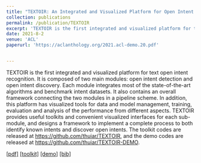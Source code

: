 ```yaml
---
title: "TEXTOIR: An Integrated and Visualized Platform for Open Intent Recognition"
collection: publications
permalink: /publication/TEXTOIR
excerpt: 'TEXTOIR is the first integrated and visualized platform for text open intent recognition. It is composed of two main modules: open intent detection and open intent discovery. Each module integrates most of the state-of-the-art algorithms and benchmark intent datasets. It also contains an overall framework connecting the two modules in a pipeline scheme. In addition, this platform has visualized tools for data and model management, training, evaluation and analysis of the performance from different aspects. TEXTOIR provides useful toolkits and convenient visualized interfaces for each sub-module, and designs a framework to implement a complete process to both identify known intents and discover open intents. The toolkit codes are released at https://github.com/thuiar/TEXTOIR,  and the demo codes are released at https://github.com/thuiar/TEXTOIR-DEMO.'
date: 2021-8-2
venue: 'ACL'
paperurl: 'https://aclanthology.org/2021.acl-demo.20.pdf'


---
```

TEXTOIR is the first integrated and visualized platform for text open intent recognition. It is composed of two main modules: open intent detection and open intent discovery. Each module integrates most of the state-of-the-art algorithms and benchmark intent datasets. It also contains an overall framework connecting the two modules in a pipeline scheme. In addition, this platform has visualized tools for data and model management, training, evaluation and analysis of the performance from different aspects. TEXTOIR provides useful toolkits and convenient visualized interfaces for each sub-module, and designs a framework to implement a complete process to both identify known intents and discover open intents. The toolkit codes are released at https://github.com/thuiar/TEXTOIR, and the demo codes are released at https://github.com/thuiar/TEXTOIR-DEMO.

[[pdf]](https://aclanthology.org/2021.acl-demo.20.pdf)
[[toolkit]](https://github.com/thuiar/TEXTOIR)
[[demo]](https://github.com/thuiar/TEXTOIR-DEMO)
[[bib]](/files/ACL21-TEXTOIR/TEXTOIR.bib)